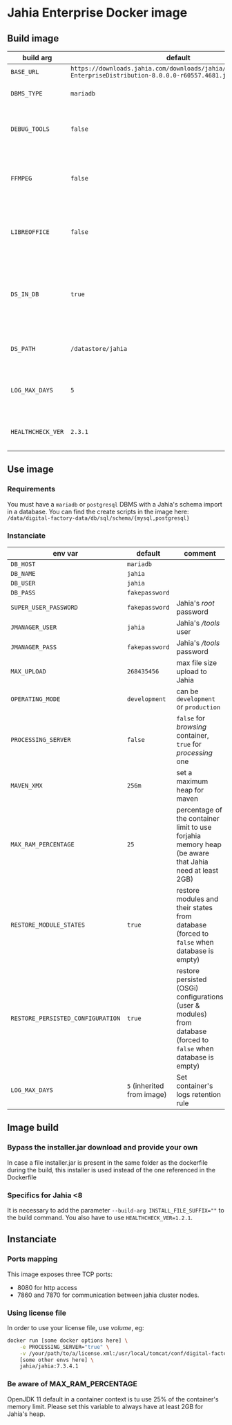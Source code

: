 # Jahia Enterprise Docker image

## Build image
| build arg         | default                                                                                                       | comment                                                                   |
| ----------------- | ------------------------------------------------------------------------------------------------------------- | ------------------------------------------------------------------------- |
| `BASE_URL`        | `https://downloads.jahia.com/downloads/jahia/jahia8.0.0/Jahia-EnterpriseDistribution-8.0.0.0-r60557.4681.jar` |                                                                           |
| `DBMS_TYPE`       | `mariadb`                                                                                                     | can be `mariadb` or `postgresql`                                          |
| `DEBUG_TOOLS`     | `false`                                                                                                       | set to `true` in order to install `vim` and `binutils`                    |
| `FFMPEG`          | `false`                                                                                                       | set to `true` in order to install `ffmpeg` and enable it for Jahia        |
| `LIBREOFFICE`     | `false`                                                                                                       | set to `true` in order to install `libreoffice` and enable it for Jahia   |
| `DS_IN_DB`        | `true`                                                                                                        | `true` for store files in database, `false` for store files in filesystem |
| `DS_PATH`         | `/datastore/jahia`                                                                                            | datastore path if `DS_IN_DB` is set to `false`                            |
| `LOG_MAX_DAYS`    | `5`                                                                                                           | set the default image logs retention rule                                 |
| `HEALTHCHECK_VER` | `2.3.1`                                                                                                       | you have to use `1.2.1` for jahia 7 image                                 |


## Use image
### Requirements
You must have a `mariadb` or `postgresql` DBMS with a Jahia's schema import in a database.
You can find the create scripts in the image here: `/data/digital-factory-data/db/sql/schema/{mysql,postgresql}`

### Instanciate
| env var                           | default                    | comment                                                                                                           |
| --------------------------------- | -------------------------- | ----------------------------------------------------------------------------------------------------------------- |
| `DB_HOST`                         | `mariadb`                  |                                                                                                                   |
| `DB_NAME`                         | `jahia`                    |                                                                                                                   |
| `DB_USER`                         | `jahia`                    |                                                                                                                   |
| `DB_PASS`                         | `fakepassword`             |                                                                                                                   |
| `SUPER_USER_PASSWORD`             | `fakepassword`             | Jahia's _root_ password                                                                                           |
| `JMANAGER_USER`                   | `jahia`                    | Jahia's _/tools_ user                                                                                             |
| `JMANAGER_PASS`                   | `fakepassword`             | Jahia's _/tools_ password                                                                                         |
| `MAX_UPLOAD`                      | `268435456`                | max file size upload to Jahia                                                                                     |
| `OPERATING_MODE`                  | `development`              | can be `development` or `production`                                                                              |
| `PROCESSING_SERVER`               | `false`                    | `false` for _browsing_ container, `true` for _processing_ one                                                     |
| `MAVEN_XMX`                       | `256m`                     | set a maximum heap for maven                                                                                      |
| `MAX_RAM_PERCENTAGE`              | `25`                       | percentage of the container limit to use forjahia memory heap (be aware that Jahia need at least 2GB)             |
| `RESTORE_MODULE_STATES`           | `true`                     | restore modules and their states from database (forced to `false` when database is empty)                         |
| `RESTORE_PERSISTED_CONFIGURATION` | `true`                     | restore persisted (OSGi) configurations (user & modules) from database (forced to `false` when database is empty) |
| `LOG_MAX_DAYS`                    | `5` (inherited from image) | Set container's logs retention rule                                                                               |


## Image build

### Bypass the installer.jar download and provide your own
In case a file installer.jar is present in the same folder as the dockerfile during the build, this installer is used instead of the one referenced in the Dockerfile

### Specifics for Jahia <8
It is necessary to add the parameter `--build-arg INSTALL_FILE_SUFFIX=""` to the build command. You also have to use `HEALTHCHECK_VER=1.2.1`.

## Instanciate
### Ports mapping
This image exposes three TCP ports:
- 8080 for http access
- 7860 and 7870 for communication between jahia cluster nodes.
### Using license file
In order to use your license file, use _volume_, eg:
```bash
docker run [some docker options here] \
    -e PROCESSING_SERVER="true" \
    -v /your/path/to/a/license.xml:/usr/local/tomcat/conf/digital-factory-config/jahia/license.xml:ro \
    [some other envs here] \
    jahia/jahia:7.3.4.1
```

### Be aware of MAX_RAM_PERCENTAGE
OpenJDK 11 default in a container context is tu use 25% of the container's memory limit.
Please set this variable to always have at least 2GB for Jahia's heap.
